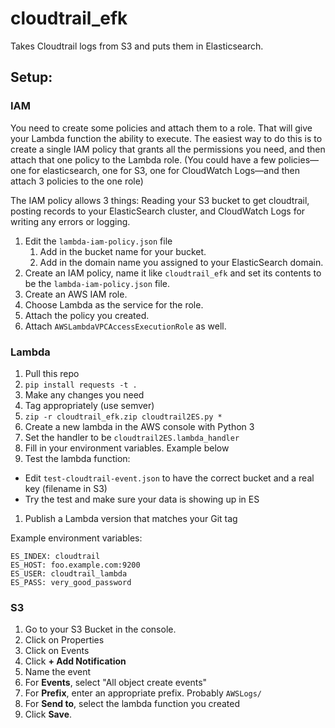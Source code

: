 # cloudtrail_efk

Takes Cloudtrail logs from S3 and puts them in Elasticsearch.

## Setup:

### IAM

You need to create some policies and attach them to a role. That will give your
Lambda function the ability to execute. The easiest way to do this is to create
a single IAM policy that grants all the permissions you need, and then attach
that one policy to the Lambda role. (You could have a few policies—one for
elasticsearch, one for S3, one for CloudWatch Logs—and then attach 3 policies to
the one role)

The IAM policy allows 3 things: Reading your S3 bucket to get cloudtrail,
posting records to your ElasticSearch cluster, and CloudWatch Logs for writing
any errors or logging.

1. Edit the `lambda-iam-policy.json` file
   1. Add in the bucket name for your bucket.
   1. Add in the domain name you assigned to your ElasticSearch domain.
1. Create an IAM policy, name it like `cloudtrail_efk` and set its contents to
   be the `lambda-iam-policy.json` file.
1. Create an AWS IAM role.
1. Choose Lambda as the service for the role.
1. Attach the policy you created.
1. Attach `AWSLambdaVPCAccessExecutionRole` as well.

### Lambda

1. Pull this repo
1. `pip install requests -t .`
1. Make any changes you need
1. Tag appropriately (use semver)
1. `zip -r cloudtrail_efk.zip cloudtrail2ES.py *`
1. Create a new lambda in the AWS console with Python 3
1. Set the handler to be `cloudtrail2ES.lambda_handler`
1. Fill in your environment variables. Example below
1. Test the lambda function:
  * Edit `test-cloudtrail-event.json` to have the correct bucket and a real key
    (filename in S3)
  * Try the test and make sure your data is showing up in ES
1. Publish a Lambda version that matches your Git tag

Example environment variables:
```
ES_INDEX: cloudtrail
ES_HOST: foo.example.com:9200
ES_USER: cloudtrail_lambda
ES_PASS: very_good_password
```

### S3

1. Go to your S3 Bucket in the console.
1. Click on Properties
1. Click on Events
1. Click **+ Add Notification**
1. Name the event
1. For **Events**, select "All object create events"
1. For **Prefix**, enter an appropriate prefix. Probably `AWSLogs/`
1. For **Send to**, select the lambda function you created
1. Click **Save**.
